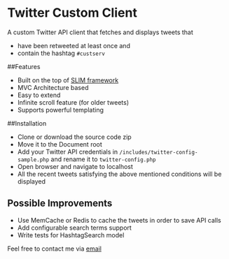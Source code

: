 # Twitter Custom Client

A custom Twitter API client that fetches and displays tweets that<br>
* have been retweeted at least once and<br>
* contain the hashtag `#custserv`<br>

##Features

* Built on the top of [SLIM framework](http://www.slimframework.com/)
* MVC Architecture based
* Easy to extend
* Infinite scroll feature (for older tweets)
* Supports powerful templating

##Installation

* Clone or download the source code zip
* Move it to the Document root
* Add your Twitter API credentials in `/includes/twitter-config-sample.php` and rename it to `twitter-config.php`
* Open browser and navigate to localhost
* All the recent tweets satisfying the above mentioned conditions will be displayed

## Possible Improvements

* Use MemCache or Redis to cache the tweets in order to save API calls
* Add configurable search terms support
* Write tests for HashtagSearch model

Feel free to contact me via [email](http://scr.im/sahildua)
